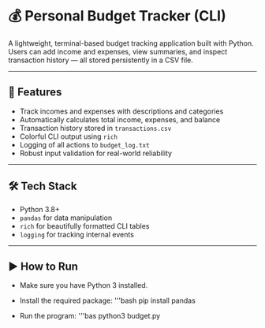 # 💰 Personal Budget Tracker (CLI)

A lightweight, terminal-based budget tracking application built with Python. Users can add income and expenses, view summaries, and inspect transaction history — all stored persistently in a CSV file.

---

## 🚀 Features

- Track incomes and expenses with descriptions and categories
- Automatically calculates total income, expenses, and balance
- Transaction history stored in `transactions.csv`
- Colorful CLI output using `rich`
- Logging of all actions to `budget_log.txt`
- Robust input validation for real-world reliability

---

## 🛠️ Tech Stack

- Python 3.8+
- `pandas` for data manipulation
- `rich` for beautifully formatted CLI tables
- `logging` for tracking internal events

---

## ▶️ How to Run
- Make sure you have Python 3 installed.
- Install the required package:
  '''bash
  pip install pandas

- Run the program:
  '''bas
  python3 budget.py